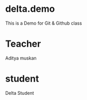 # delta.demo
This is a Demo for Git &amp; Github class
# Teacher 
Aditya muskan
# student
Delta Student